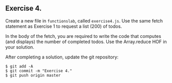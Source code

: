 ## Exercise 4.

Create a new file in `functionslab`, called `exercise4.js`. Use the same fetch statement as Exercise 1 to request a list (200) of todos.

In the body of the fetch, you are required to write the code that computes (and displays) the number of completed todos. Use the Array.reduce HOF in your solution.

After completing a solution, update the git repository:
~~~ 
$ git add -A
$ git commit -m "Exercise 4."
$ git push origin master
~~~